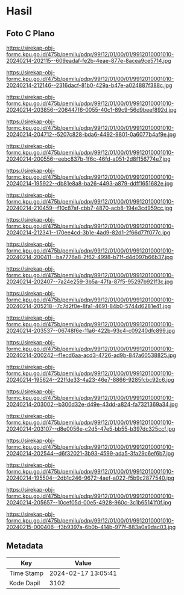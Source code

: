 # Hasil

## Foto C Plano

https://sirekap-obj-formc.kpu.go.id/475b/pemilu/pdpr/99/12/01/00/01/9912010001010-20240214-202115--609eadaf-fe2b-4eae-877e-8acea9ce5714.jpg

https://sirekap-obj-formc.kpu.go.id/475b/pemilu/pdpr/99/12/01/00/01/9912010001010-20240214-212146--2316dacf-81b0-429a-b47e-a024887f388c.jpg

https://sirekap-obj-formc.kpu.go.id/475b/pemilu/pdpr/99/12/01/00/01/9912010001010-20240214-203856--206447f6-0055-40c1-89c9-56d9beef892d.jpg

https://sirekap-obj-formc.kpu.go.id/475b/pemilu/pdpr/99/12/01/00/01/9912010001010-20240214-204712--5207c828-bda6-4492-9801-0a6077b4af9e.jpg

https://sirekap-obj-formc.kpu.go.id/475b/pemilu/pdpr/99/12/01/00/01/9912010001010-20240214-200556--eebc837b-1f6c-46fd-a051-2d8f156774e7.jpg

https://sirekap-obj-formc.kpu.go.id/475b/pemilu/pdpr/99/12/01/00/01/9912010001010-20240214-195922--db81e8a8-ba26-4493-a879-ddff1651682e.jpg

https://sirekap-obj-formc.kpu.go.id/475b/pemilu/pdpr/99/12/01/00/01/9912010001010-20240214-210459--f10c87af-cbb7-4870-acb8-194e3cd959cc.jpg

https://sirekap-obj-formc.kpu.go.id/475b/pemilu/pdpr/99/12/01/00/01/9912010001010-20240214-212341--170ee4cd-3b1e-4ad9-82d1-2f66d77f077c.jpg

https://sirekap-obj-formc.kpu.go.id/475b/pemilu/pdpr/99/12/01/00/01/9912010001010-20240214-200411--ba7776a8-2f62-4998-b71f-d4d097b66b37.jpg

https://sirekap-obj-formc.kpu.go.id/475b/pemilu/pdpr/99/12/01/00/01/9912010001010-20240214-202407--7a24e259-3b5a-47fa-87f5-95297b921f3c.jpg

https://sirekap-obj-formc.kpu.go.id/475b/pemilu/pdpr/99/12/01/00/01/9912010001010-20240214-205218--7c7d2f0e-8fa1-4691-84b0-5744d6281e41.jpg

https://sirekap-obj-formc.kpu.go.id/475b/pemilu/pdpr/99/12/01/00/01/9912010001010-20240214-203537--06748f6e-11a6-422b-93c4-c09240dfc899.jpg

https://sirekap-obj-formc.kpu.go.id/475b/pemilu/pdpr/99/12/01/00/01/9912010001010-20240214-200242--f1ecd6aa-acd3-4726-ad9b-847a60538825.jpg

https://sirekap-obj-formc.kpu.go.id/475b/pemilu/pdpr/99/12/01/00/01/9912010001010-20240214-195624--22ffde33-4a23-46e7-8866-9285fcbc92c6.jpg

https://sirekap-obj-formc.kpu.go.id/475b/pemilu/pdpr/99/12/01/00/01/9912010001010-20240214-203002--b300d32e-d49e-43dd-a824-fa7321369a34.jpg

https://sirekap-obj-formc.kpu.go.id/475b/pemilu/pdpr/99/12/01/00/01/9912010001010-20240214-203107--d8e0056e-c2d5-47e5-bb55-b397dc325ccf.jpg

https://sirekap-obj-formc.kpu.go.id/475b/pemilu/pdpr/99/12/01/00/01/9912010001010-20240214-202544--d6f32021-3b93-4599-ada5-3fa29c6ef6b7.jpg

https://sirekap-obj-formc.kpu.go.id/475b/pemilu/pdpr/99/12/01/00/01/9912010001010-20240214-195504--2db1c246-9672-4aef-a022-f5b9c2877540.jpg

https://sirekap-obj-formc.kpu.go.id/475b/pemilu/pdpr/99/12/01/00/01/9912010001010-20240214-205657--10cef05d-00e5-4928-960c-3c1b65141f0f.jpg

https://sirekap-obj-formc.kpu.go.id/475b/pemilu/pdpr/99/12/01/00/01/9912010001010-20240215-000406--f3b9397a-6b0b-414b-977f-883a0a9dac03.jpg


## Metadata

| Key        | Value               |
| ---------- | ------------------- |
| Time Stamp | 2024-02-17 13:05:41 |
| Kode Dapil | 3102                |



